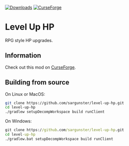 [![Downloads](http://cf.way2muchnoise.eu/level-up-hp.svg)][CurseForge]
[![CurseForge](http://cf.way2muchnoise.eu/versions/level-up-hp.svg)][CurseForge]

# Level Up HP

RPG style HP upgrades.

## Information

Check out this mod on [CurseForge][].

## Building from source

On Linux or MacOS:

```bash
git clone https://github.com/sargunster/level-up-hp.git
cd level-up-hp
./gradlew setupDecompWorkspace build runClient
```

On Windows:

```cmd
git clone https://github.com/sargunster/level-up-hp.git
cd level-up-hp
./gradlew.bat setupDecompWorkspace build runClient
```

[CurseForge]: https://minecraft.curseforge.com/projects/level-up-hp
[Minecraft]: https://minecraft.net/en/
[Releases]: https://github.com/sargunster/level-up-hp/releases
